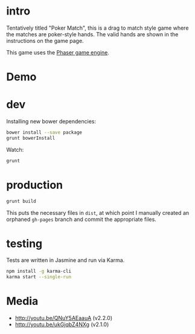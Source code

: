 # intro

Tentatively titled "Poker Match", this is a drag to match style game where the
matches are poker-style hands. The valid hands are shown in the
instructions on the game page.

This game uses the [Phaser game engine](http://phaser.io).

# Demo



# dev

Installing new bower dependencies:

```bash
bower install --save package
grunt bowerInstall
```

Watch:
```bash
grunt
```

# production

```bash
grunt build
```

This puts the necessary files in `dist`, at which point 
I manually created an orphaned `gh-pages` branch and
commit the appropriate files.

# testing

Tests are written in Jasmine and run via Karma.

```bash
npm install -g karma-cli
karma start --single-run
```

# Media

* http://youtu.be/QNuY5AEaauA (v2.2.0)
* http://youtu.be/ukGjqbZ4NXg (v2.1.0)
